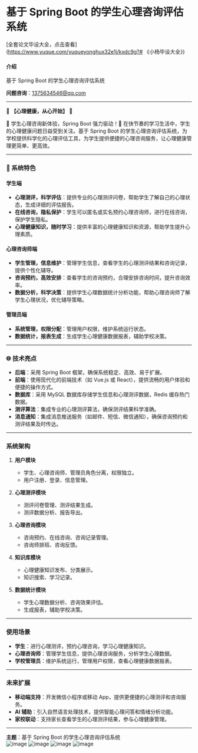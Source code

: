 # 基于 Spring Boot 的学生心理咨询评估系统

[全套论文毕设大全，点击查看](https://www.yuque.com/yuqueyonghux32e1j/kxdc9g?# 《小杨毕设大全》)

#### 介绍  
基于 Spring Boot 的学生心理咨询评估系统  

**问题咨询**：1375634546@qq.com  

---

🌟 **【心理健康，从心开始】** 🌟  

🧠 学生心理咨询新体验，Spring Boot 强力驱动！🚀 在快节奏的学习生活中，学生的心理健康问题日益受到关注。基于 Spring Boot 的学生心理咨询评估系统，为学校提供科学化的心理评估工具，为学生提供便捷的心理咨询服务，让心理健康管理更简单、更高效。  

---

### 🔧 系统特色  

#### **学生端**  
- **心理测评，科学评估**：提供专业的心理测评问卷，帮助学生了解自己的心理状态，生成详细的评估报告。  
- **在线咨询，隐私保护**：学生可以匿名或实名预约心理咨询师，进行在线咨询，保护学生隐私。  
- **心理健康知识，随时学习**：提供丰富的心理健康知识和资源，帮助学生提升心理素质。  

#### **心理咨询师端**  
- **学生管理，信息维护**：管理学生信息，查看学生的心理测评结果和咨询记录，提供个性化辅导。  
- **咨询预约，高效安排**：查看学生的咨询预约，合理安排咨询时间，提升咨询效率。  
- **数据分析，科学决策**：提供学生心理数据统计分析功能，帮助心理咨询师了解学生心理状况，优化辅导策略。  

#### **管理员端**  
- **系统管理，权限分配**：管理用户权限，维护系统运行状态。  
- **数据统计，报表生成**：生成学生心理健康数据报表，辅助学校决策。  

---

### 🌐 技术亮点  
- **后端**：采用 Spring Boot 框架，确保系统稳定、高效、易于扩展。  
- **前端**：使用现代化的前端技术（如 Vue.js 或 React），提供流畅的用户体验和便捷的操作方式。  
- **数据库**：采用 MySQL 数据库存储学生信息和心理测评数据，Redis 缓存热门数据。  
- **测评算法**：集成专业的心理测评算法，确保测评结果科学准确。  
- **消息通知**：集成消息推送服务（如邮件、短信、微信通知），确保咨询预约和测评结果及时传达。  

---

### 系统架构  
1. **用户模块**  
   - 学生、心理咨询师、管理员角色分离，权限独立。  
   - 用户注册、登录、信息管理。  

2. **心理测评模块**  
   - 测评问卷管理、测评结果生成。  
   - 测评数据分析、报告导出。  

3. **心理咨询模块**  
   - 咨询预约、在线咨询、咨询记录管理。  
   - 咨询师排班、咨询反馈。  

4. **知识库模块**  
   - 心理健康知识发布、分类展示。  
   - 知识搜索、学习记录。  

5. **数据统计模块**  
   - 学生心理数据分析、咨询效果评估。  
   - 生成报表，辅助学校决策。  

---

### 使用场景  
- **学生**：进行心理测评，预约心理咨询，学习心理健康知识。  
- **心理咨询师**：管理学生信息，提供心理咨询服务，分析学生心理数据。  
- **学校管理员**：维护系统运行，管理用户权限，查看心理健康数据报表。  

---

### 未来扩展  
- **移动端支持**：开发微信小程序或移动 App，提供更便捷的心理测评和咨询服务。  
- **AI 辅助**：引入自然语言处理技术，提供智能心理问答和情绪分析功能。  
- **家校联动**：支持家长查看学生的心理测评结果，参与心理健康管理。  

---

**主题**：基于 Spring Boot 的学生心理咨询评估系统  
![image](https://github.com/user-attachments/assets/4984eca1-87a7-449d-8d2a-2dd1dc7d3b5c)
![image](https://github.com/user-attachments/assets/0d869990-4d0b-458e-884c-d49e0db2699b)
![image](https://github.com/user-attachments/assets/28d08071-1aff-4930-8724-9222f16ff246)
![image](https://github.com/user-attachments/assets/d32d08f4-72ff-4689-affe-126de2a8a387)



